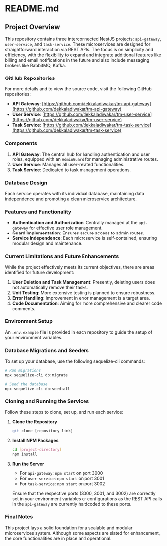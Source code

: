 # README.md

## Project Overview

This repository contains three interconnected NestJS projects: `api-gateway`, `user-service`, and `task-service`. These microservices are designed for straightforward interaction via REST APIs. The focus is on simplicity and efficiency, with the flexibility to expand and integrate additional features like billing and email notifications in the future and also include messaging brokers like RabbitMQ, Kafka.

### GitHub Repositories

For more details and to view the source code, visit the following GitHub repositories:

- **API Gateway**: [https://github.com/dekkaladiwakar/tm-api-gateway](https://github.com/dekkaladiwakar/tm-api-gateway)
- **User Service**: [https://github.com/dekkaladiwakar/tm-user-service](https://github.com/dekkaladiwakar/tm-user-service)
- **Task Service**: [https://github.com/dekkaladiwakar/tm-task-service](https://github.com/dekkaladiwakar/tm-task-service)

### Components

1. **API Gateway**: The central hub for handling authentication and user roles, equipped with an `AdminGuard` for managing administrative routes.
2. **User Service**: Manages all user-related functionalities.
3. **Task Service**: Dedicated to task management operations.

### Database Design

Each service operates with its individual database, maintaining data independence and promoting a clean microservice architecture.

### Features and Functionality

- **Authentication and Authorization**: Centrally managed at the `api-gateway` for effective user role management.
- **Guard Implementation**: Ensures secure access to admin routes.
- **Service Independence**: Each microservice is self-contained, ensuring modular design and maintenance.

### Current Limitations and Future Enhancements

While the project effectively meets its current objectives, there are areas identified for future development:

1. **User Deletion and Task Management**: Presently, deleting users does not automatically remove their tasks.
2. **Unit Testing**: More extensive testing is planned to ensure robustness.
3. **Error Handling**: Improvement in error management is a target area.
4. **Code Documentation**: Aiming for more comprehensive and clearer code comments.

### Environment Setup

An `.env.example` file is provided in each repository to guide the setup of your environment variables.

### Database Migrations and Seeders

To set up your database, use the following sequelize-cli commands:

```bash
# Run migrations
npx sequelize-cli db:migrate

# Seed the database
npx sequelize-cli db:seed:all
```

### Cloning and Running the Services

Follow these steps to clone, set up, and run each service:

1. **Clone the Repository**
   ```bash
   git clone [repository link]
   ```

2. **Install NPM Packages**
   ```bash
   cd [project-directory]
   npm install
   ```

3. **Run the Server**
   - For `api-gateway`: `npm start` on port 3000
   - For `user-service`: `npm start` on port 3001
   - For `task-service`: `npm start` on port 3002

   Ensure that the respective ports (3000, 3001, and 3002) are correctly set in your environment variables or configurations as the REST API calls in the `api-gateway` are currently hardcoded to these ports.

### Final Notes

This project lays a solid foundation for a scalable and modular microservices system. Although some aspects are slated for enhancement, the core functionalities are in place and operational. 
